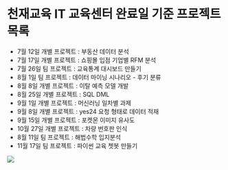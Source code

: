 # 천재교육 IT 교육센터 완료일 기준 프로젝트 목록
- 7월 12일 개별 프로젝트 : 부동산 데이터 분석
- 7월 17일 개별 프로젝트 : 쇼핑몰 입점 기업별 RFM 분석
- 7월 26일 팀 프로젝트 : 교육통계 대시보드 만들기
- 8월 1일 팀 프로젝트 : 데이터 마이닝 시나리오 - 후기 분류
- 8월 8일 개별 프로젝트 : 이탈 예측 모델 개발
- 8월 25일 개별 프로젝트 : SQL DML
- 9월 1일 개별 프로젝트 : 머신러닝 일차별 과제
- 9월 8일 개별 프로젝트 : yes24 요청 형태로 데이터 적재
- 9월 15일 개별 프로젝트 : 포켓몬 이미지 유사도
- 10월 27일 개별 프로젝트 : 차량 번호판 인식
- 8월 11일 팀 프로젝트 : 해법수학 입지분석
- 11월 17일 팀 프로젝트 : 파이썬 교육 쳇봇 만들기

<img src="https://img.shields.io/badge/Python-3766AB?style=flat-square&logo=Python&logoColor=white"/>&nbsp;
